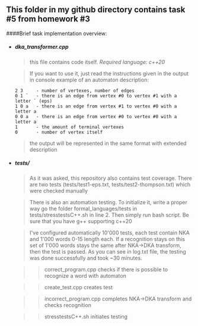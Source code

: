 ## This folder in my github directory contains task #5 from homework #3

####Brief task implementation overview:
  - ##### dka_transformer.cpp
    
    > this file contains code itself. *Required language: c++20*
    
    >If you want to use it, just read the instructions given in the output in console
    >example of an automaton description:

    ```
    2 3     - number of vertexes, number of edges
    0 1 `   - there is an edge from vertex #0 to vertex #1 with a letter ` (eps)
    1 0 a   - there is an edge from vertex #1 to vertex #0 with a letter a
    0 0 a   - there is an edge from vertex #0 to vertex #0 with a letter a
    1       - the amount of terminal vertexes
    0       - number of vertex itself
    ```

    >the output will be represented in the same format with extended description

  - ##### tests/

    >As it was asked, this repository also contains test coverage.
    There are two tests (tests/test1-eps.txt, tests/test2-thompson.txt) which were checked manually

    >There is also an automation testing. To initialize it, write a proper way go the folder formal_languages/tests in tests/stresstestsC++.sh in line 2. Then simply run bash script. Be sure that you have g++ supporting c++20

    >I've configured automatically 10'000 tests, each test contain NKA and 1'000 words 0-15 length each. If a recognition stays on this set of 1'000 words stays the same after NKA->DKA transform, then the test is passed. As you can see in log.txt file, the testing was done successfully and took ~30 minutes.

    >>correct_program.cpp     checks if there is possible to recognize a word with automaton

    >> create_test.cpp         creates test

    >> incorrect_program.cpp   completes NKA->DKA transform and checks recognition

    >> stresstestsC++.sh       initiates testing


    



  